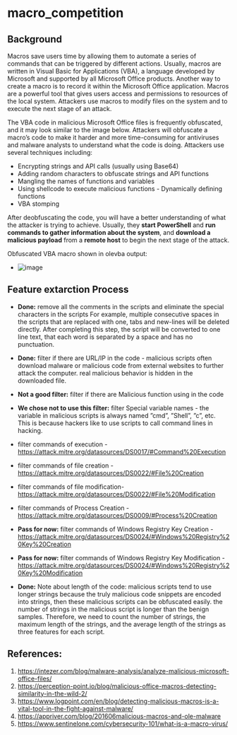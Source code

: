 # macro_competition
## Background
Macros save users time by allowing them to automate a series of commands that can be triggered by different actions. Usually, macros are written in Visual Basic for Applications (VBA), a language developed by Microsoft and supported by all Microsoft Office products. Another way to create a macro is to record it within the Microsoft Office application. Macros are a powerful tool that gives users access and permissions to resources of the local system. Attackers use macros to modify files on the system and to execute the next stage of an attack.

The VBA code in malicious Microsoft Office files is frequently obfuscated, and it may look similar to the image below. Attackers will obfuscate a macro’s code to make it harder and more time-consuming for antiviruses and malware analysts to understand what the code is doing. Attackers use several techniques including:

- Encrypting strings and API calls (usually using Base64)
- Adding random characters to obfuscate strings and API functions
- Mangling the names of functions and variables
- Using shellcode to execute malicious functions
​​- Dynamically defining functions
- VBA stomping

After deobfuscating the code, you will have a better understanding of what the attacker is trying to achieve. Usually, they **start PowerShell** and **run commands to gather information about the system**, and **download a malicious payload** from a **remote host** to begin the next stage of the attack.

Obfuscated VBA macro shown in olevba output:
- ![image](https://github.com/TaliaSeada/macro_competition/assets/93203695/a0568fe4-59a2-46f2-b353-bd34199a3d90)


## Feature extarction Process

- **Done:** remove all the comments in the scripts and eliminate the special characters in the scripts
For example, multiple consecutive spaces in the scripts that are replaced with one, tabs and new-lines will be deleted directly.
After completing this step, the script will be converted to one line text, that each word is separated by a space and has no punctuation.

- **Done:** filter if there are URL/IP in the code - malicious scripts often download malware or malicious code from external websites to further attack the computer. real malicious behavior is hidden in the downloaded file.

- **Not a good filter:** filter if there are Malicious function using in the code

- **We chose not to use this filter:** filter Special variable names - the variable in malicious scripts is always named ”cmd”, ”Shell”, ”c”, etc. This is because hackers like to use scripts to call command lines in hacking.

- filter commands of execution - https://attack.mitre.org/datasources/DS0017/#Command%20Execution

- filter commands of file creation - https://attack.mitre.org/datasources/DS0022/#File%20Creation

- filter commands of file modification- https://attack.mitre.org/datasources/DS0022/#File%20Modification

- filter commands of Process Creation - https://attack.mitre.org/datasources/DS0009/#Process%20Creation

- **Pass for now:** filter commands of Windows Registry Key Creation - https://attack.mitre.org/datasources/DS0024/#Windows%20Registry%20Key%20Creation

- **Pass for now:** filter commands of Windows Registry Key Modification - https://attack.mitre.org/datasources/DS0024/#Windows%20Registry%20Key%20Modification

- **Done:** Note about length of the code: malicious scripts tend to use longer strings because the truly malicious code snippets are encoded into strings, then these malicious scripts can be obfuscated easily. the number of strings in the malicious script is longer than the benign samples. Therefore, we need to count the number of strings, the maximum length of the strings, and the average length of the strings as three features for each
script.

## References:
1. https://intezer.com/blog/malware-analysis/analyze-malicious-microsoft-office-files/
3. https://perception-point.io/blog/malicious-office-macros-detecting-similarity-in-the-wild-2/
4. https://www.logpoint.com/en/blog/detecting-malicious-macros-is-a-vital-tool-in-the-fight-against-malware/
5. https://appriver.com/blog/201606malicious-macros-and-ole-malware
7. https://www.sentinelone.com/cybersecurity-101/what-is-a-macro-virus/
